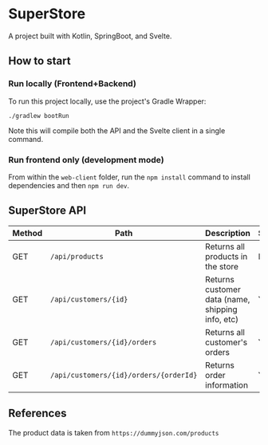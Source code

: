 # SuperStore

A project built with Kotlin, SpringBoot, and Svelte.

## How to start

### Run locally (Frontend+Backend)

To run this project locally, use the project's Gradle Wrapper:

```
./gradlew bootRun
```

Note this will compile both the API and the Svelte client in a single command.

### Run frontend only (development mode)

From within the `web-client` folder, run the `npm install` command to install dependencies and then `npm run dev`.

## SuperStore API

| Method | Path                                   | Description                                      | Secured? | Implemented? |
|--------|----------------------------------------|--------------------------------------------------|----------|--------------|
| GET    | `/api/products`                        | Returns all products in the store                | No       | ✅            |
| GET    | `/api/customers/{id}`                  | Returns customer data (name, shipping info, etc) | Yes      | ❌            |
| GET    | `/api/customers/{id}/orders`           | Returns all customer's orders                    | Yes      | ❌            |
| GET    | `/api/customers/{id}/orders/{orderId}` | Returns order information                        | Yes      | ❌            |

             


## References
The product data is taken from `https://dummyjson.com/products`